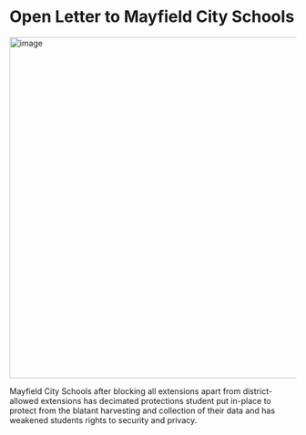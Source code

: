 # Open Letter to Mayfield City Schools

<img width="1200" height="600" alt="image" src="https://github.com/user-attachments/assets/a781e62d-62fa-4db5-8af4-8e1cc750d188" />
<br>

Mayfield City Schools after blocking all extensions apart from district-allowed extensions has decimated protections student put in-place to protect from the blatant harvesting and collection of their data and has weakened students rights to security and privacy.


